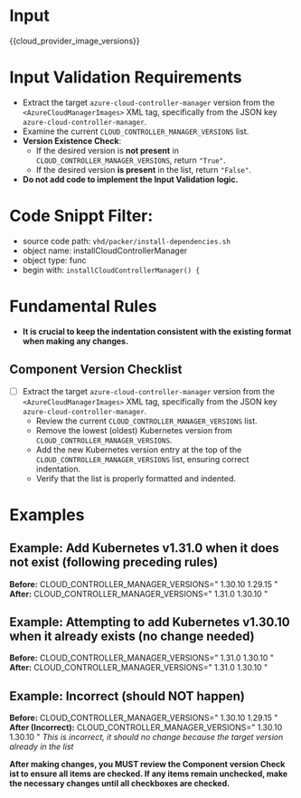 # Input 
<AzureCloudManagerImages>{{cloud_provider_image_versions}}</AzureCloudManagerImages>

# Input Validation Requirements

- Extract the target `azure-cloud-controller-manager` version from the `<AzureCloudManagerImages>` XML tag, specifically from the JSON key `azure-cloud-controller-manager`.
- Examine the current `CLOUD_CONTROLLER_MANAGER_VERSIONS` list.
- **Version Existence Check**:
  - If the desired version is **not present** in `CLOUD_CONTROLLER_MANAGER_VERSIONS`, return `"True"`.
  - If the desired version **is present** in the list, return `"False"`.
- **Do not add code to implement the Input Validation logic.**
  
# Code Snippt Filter:
   - source code path: `vhd/packer/install-dependencies.sh`
   - object name: installCloudControllerManager
   - object type: func
   - begin with: `installCloudControllerManager() {`


# Fundamental Rules

- **It is crucial to keep the indentation consistent with the existing format when making any changes.**

## Component Version Checklist

- [ ] Extract the target `azure-cloud-controller-manager` version from the `<AzureCloudManagerImages>` XML tag, specifically from the JSON key `azure-cloud-controller-manager`.
    - Review the current `CLOUD_CONTROLLER_MANAGER_VERSIONS` list.
    - Remove the lowest (oldest) Kubernetes version from `CLOUD_CONTROLLER_MANAGER_VERSIONS`.
    - Add the new Kubernetes version entry at the top of the `CLOUD_CONTROLLER_MANAGER_VERSIONS` list, ensuring correct indentation.
    - Verify that the list is properly formatted and indented.

# Examples
## **Example: Add Kubernetes v1.31.0 when it does not exist (following preceding rules)**

**Before:**
CLOUD_CONTROLLER_MANAGER_VERSIONS="
1.30.10
1.29.15
"
**After:**
CLOUD_CONTROLLER_MANAGER_VERSIONS="
1.31.0
1.30.10
"

## **Example: Attempting to add Kubernetes v1.30.10 when it already exists (no change needed)**

**Before:**
CLOUD_CONTROLLER_MANAGER_VERSIONS="
1.31.0
1.30.10
"
**After:**
CLOUD_CONTROLLER_MANAGER_VERSIONS="
1.31.0
1.30.10
"

## **Example: Incorrect (should NOT happen)**

**Before:**
CLOUD_CONTROLLER_MANAGER_VERSIONS="
1.30.10
1.29.15
"
**After (Incorrect):**
CLOUD_CONTROLLER_MANAGER_VERSIONS="
1.30.10
1.30.10
"
*This is incorrect, it should no change because the target version already in the list*



**After making changes, you MUST review the **Component version Check ist** to ensure all items are checked. If any items remain unchecked, make the necessary changes until all checkboxes are checked.**
